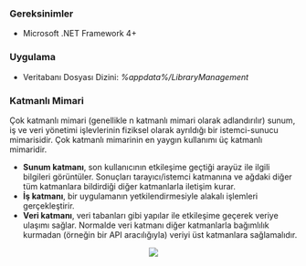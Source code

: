 ### Gereksinimler
- Microsoft .NET Framework 4+

### Uygulama
- Veritabanı Dosyası Dizini: *%appdata%/LibraryManagement*

### Katmanlı Mimari

Çok katmanlı mimari (genellikle n katmanlı mimari olarak adlandırılır) sunum, iş ve veri yönetimi işlevlerinin fiziksel olarak ayrıldığı bir istemci-sunucu mimarisidir. Çok katmanlı mimarinin en yaygın kullanımı üç katmanlı mimaridir. 
- **Sunum katmanı**, son kullanıcının etkileşime geçtiği arayüz ile ilgili bilgileri görüntüler. Sonuçları tarayıcı/istemci katmanına ve ağdaki diğer tüm katmanlara bildirdiği diğer katmanlarla iletişim kurar. 
- **İş katmanı**, bir uygulamanın yetkilendirmesiyle alakalı işlemleri gerçekleştirir. 
- **Veri katmanı**, veri tabanları gibi yapılar ile etkileşime geçerek veriye ulaşımı sağlar. Normalde veri katmanı diğer katmanlarla bağımlılık kurmadan (örneğin bir API aracılığıyla) veriyi üst katmanlara sağlamalıdır.

<p align="center">
<img src="https://github.com/seaque/LibraryManagement/blob/main/img/Katmanl%C4%B1Mimari.png">
</p>
